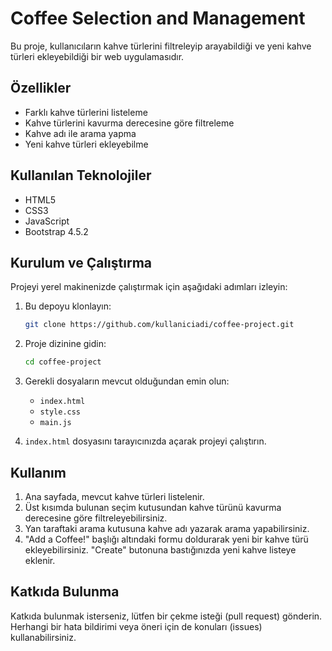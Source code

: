 # Coffee Selection and Management

Bu proje, kullanıcıların kahve türlerini filtreleyip arayabildiği ve yeni kahve türleri ekleyebildiği bir web uygulamasıdır.

## Özellikler

- Farklı kahve türlerini listeleme
- Kahve türlerini kavurma derecesine göre filtreleme
- Kahve adı ile arama yapma
- Yeni kahve türleri ekleyebilme

## Kullanılan Teknolojiler

- HTML5
- CSS3
- JavaScript
- Bootstrap 4.5.2

## Kurulum ve Çalıştırma

Projeyi yerel makinenizde çalıştırmak için aşağıdaki adımları izleyin:

1. Bu depoyu klonlayın:
    ```bash
    git clone https://github.com/kullaniciadi/coffee-project.git
    ```

2. Proje dizinine gidin:
    ```bash
    cd coffee-project
    ```

3. Gerekli dosyaların mevcut olduğundan emin olun:
    - `index.html`
    - `style.css`
    - `main.js`

4. `index.html` dosyasını tarayıcınızda açarak projeyi çalıştırın.

## Kullanım

1. Ana sayfada, mevcut kahve türleri listelenir.
2. Üst kısımda bulunan seçim kutusundan kahve türünü kavurma derecesine göre filtreleyebilirsiniz.
3. Yan taraftaki arama kutusuna kahve adı yazarak arama yapabilirsiniz.
4. "Add a Coffee!" başlığı altındaki formu doldurarak yeni bir kahve türü ekleyebilirsiniz. "Create" butonuna bastığınızda yeni kahve listeye eklenir.

## Katkıda Bulunma

Katkıda bulunmak isterseniz, lütfen bir çekme isteği (pull request) gönderin. Herhangi bir hata bildirimi veya öneri için de konuları (issues) kullanabilirsiniz.


